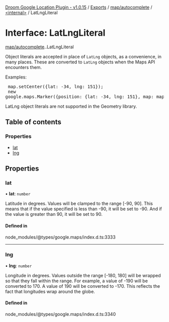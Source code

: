 [Droom Google Location Plugin - v1.0.15](../README.md) / [Exports](../modules.md) / [map/autocomplete](../modules/map_autocomplete.md) / [<internal\>](../modules/map_autocomplete._internal_.md) / LatLngLiteral

# Interface: LatLngLiteral

[map/autocomplete](../modules/map_autocomplete.md).[<internal>](../modules/map_autocomplete._internal_.md).LatLngLiteral

Object literals are accepted in place of <code>LatLng</code> objects, as a
convenience, in many places. These are converted to <code>LatLng</code>
objects when the Maps API encounters them. <p> Examples: <pre>
map.setCenter({lat: -34, lng: 151});<br> new
google.maps.Marker({position: {lat: -34, lng: 151}, map: map}); </pre> <p
class="note">LatLng object literals are not supported in the Geometry
library.</p>

## Table of contents

### Properties

- [lat](map_autocomplete._internal_.LatLngLiteral.md#lat)
- [lng](map_autocomplete._internal_.LatLngLiteral.md#lng)

## Properties

### lat

• **lat**: `number`

Latitude in degrees. Values will be clamped to the range [-90, 90]. This
means that if the value specified is less than -90, it will be set to
-90. And if the value is greater than 90, it will be set to 90.

#### Defined in

node_modules/@types/google.maps/index.d.ts:3333

___

### lng

• **lng**: `number`

Longitude in degrees. Values outside the range [-180, 180] will be
wrapped so that they fall within the range. For example, a value of -190
will be converted to 170. A value of 190 will be converted to -170. This
reflects the fact that longitudes wrap around the globe.

#### Defined in

node_modules/@types/google.maps/index.d.ts:3340

